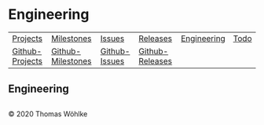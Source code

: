 # Engineering

| | | | | | |
|-----------------------------|---------------------------------|-------------------------|-----------------------------|-----------------------------------|---------------------|
| [Projects](PROJECTS.md) | [Milestones](MILESTONES.md) | [Issues](ISSUES.md) | [Releases](RELEASES.md) | [Engineering](ENGINEERING.md) | [Todo](TODO.md) |
| [Github-Projects](https://github.com/Computer-Kurzweil/computer_kurzweil/projects) | [Github-Milestones](https://github.com/Computer-Kurzweil/computer_kurzweil/milestones) | [Github-Issues](https://github.com/Computer-Kurzweil/computer_kurzweil/issues) | [Github-Releases](https://github.com/Computer-Kurzweil/computer_kurzweil/releases) |  |  |

## Engineering


##

&copy; 2020 Thomas W&ouml;hlke
